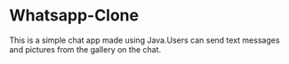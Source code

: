 # Whatsapp-Clone
This is a simple chat app made using Java.Users can send text messages and pictures from the gallery on the chat.
